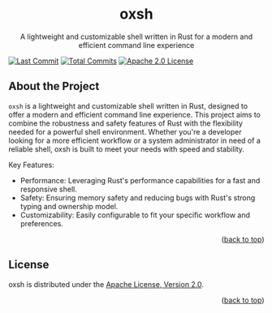 <a id="readme-top"></a>

<!-- PROJECT LOGO -->
<!--<br />-->
<div align="center">
  <!--<a href="https://github.com/github_username/repo_name">
    <img src="images/logo.png" alt="Logo" width="80" height="80">
  </a>-->

  <h1 align="center">oxsh</h1>

  <p align="center">
    A lightweight and customizable shell written in Rust for a modern and efficient command line experience
    <!--<br />
    <a href="https://github.com/github_username/repo_name"><strong>Explore the docs »</strong></a>
    <br />
    <br />
    <a href="https://github.com/github_username/repo_name">View Demo</a>
    ·
    <a href="https://github.com/github_username/repo_name/issues/new?labels=bug&template=bug-report---.md">Report Bug</a>
    ·
    <a href="https://github.com/github_username/repo_name/issues/new?labels=enhancement&template=feature-request---.md">Request Feature</a>-->
  </p>
</div>


<!-- PROJECT SHIELDS -->
<!--
*** I'm using markdown "reference style" links for readability.
*** Reference links are enclosed in brackets [ ] instead of parentheses ( ).
*** See the bottom of this document for the declaration of the reference variables
*** for contributors-url, forks-url, etc. This is an optional, concise syntax you may use.
*** https://www.markdownguide.org/basic-syntax/#reference-style-links
-->
[![Last Commit][last-commit-shield]][last-commit-url]
[![Total Commits][total-commits-shield]][total-commits-url]
[![Apache 2.0 License][license-shield]][license-url]

<!-- Table of Contents -->
<!--## Table of Contents

- [About the Project](#about-the-project)-->
<!--- [Installation](#gear-installation)
  * [Prerequisites](#bangbang-prerequisites)
- [Usage](#usage)
- [License](#license)-->



<!-- ABOUT THE PROJECT -->
## About the Project

<!--[![Product Name Screen Shot][product-screenshot]](https://example.com)-->

`oxsh` is a lightweight and customizable shell written in Rust, designed to offer a modern and efficient command line experience. 
This project aims to combine the robustness and safety features of Rust with the flexibility needed for a powerful shell environment. 
Whether you're a developer looking for a more efficient workflow or a system administrator in need of a reliable shell, oxsh is built to meet your needs with 
speed and stability.

Key Features:
* Performance: Leveraging Rust's performance capabilities for a fast and responsive shell.
* Safety: Ensuring memory safety and reducing bugs with Rust's strong typing and ownership model.
* Customizability: Easily configurable to fit your specific workflow and preferences.

<p align="right">(<a href="#readme-top">back to top</a>)</p>



<!-- Installation -->
<!--## Installation

This is an example of how you may give instructions on setting up your project locally.
To get a local copy up and running follow these simple example steps.

### Prerequisites

This is an example of how to list things you need to use the software and how to install them.
* npm
  ```sh
  npm install npm@latest -g
  ```

<p align="right">(<a href="#readme-top">back to top</a>)</p>-->



<!-- USAGE EXAMPLES -->
<!--## Usage

Use this space to show useful examples of how a project can be used. Additional screenshots, code examples and demos work well in this space. You may also link to more resources.

_For more examples, please refer to the [Documentation](https://example.com)_

<p align="right">(<a href="#readme-top">back to top</a>)</p>-->



<!-- LICENSE -->
## License

oxsh is distributed under the [Apache License, Version 2.0][license-url].

<p align="right">(<a href="#readme-top">back to top</a>)</p>



<!-- MARKDOWN LINKS & IMAGES -->
<!-- https://www.markdownguide.org/basic-syntax/#reference-style-links -->
[license-shield]: https://img.shields.io/github/license/Estikno/oxsh.svg?style=for-the-badge
[license-url]: https://github.com/Estikno/oxsh/blob/main/LICENSE
[last-commit-shield]: https://img.shields.io/github/last-commit/Estikno/oxsh.svg?style=for-the-badge
[last-commit-url]: https://github.com/Estikno/oxsh/blob/main
[total-commits-shield]: https://img.shields.io/github/commit-activity/t/Estikno/oxsh.svg?style=for-the-badge
[total-commits-url]: https://github.com/Estikno/oxsh/commits/main/
[product-screenshot]: images/screenshot.png
